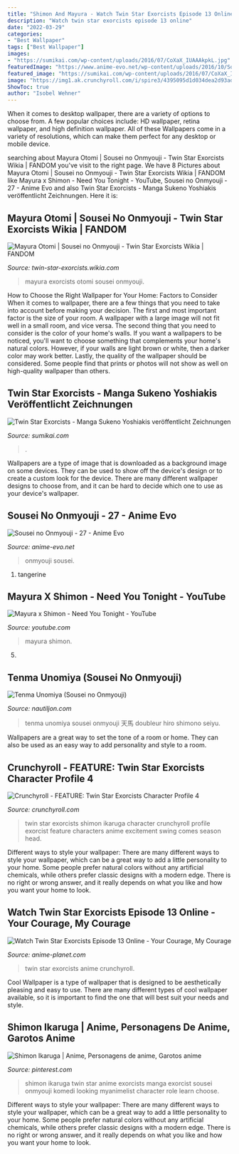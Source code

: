 ```yaml
---
title: "Shimon And Mayura - Watch Twin Star Exorcists Episode 13 Online"
description: "Watch twin star exorcists episode 13 online"
date: "2022-03-29"
categories:
- "Best Wallpaper"
tags: ["Best Wallpaper"]
images:
- "https://sumikai.com/wp-content/uploads/2016/07/CoXaX_IUAAAkpkL.jpg"
featuredImage: "https://www.anime-evo.net/wp-content/uploads/2016/10/SouseiOn_27_18.jpg"
featured_image: "https://sumikai.com/wp-content/uploads/2016/07/CoXaX_IUAAAkpkL.jpg"
image: "https://img1.ak.crunchyroll.com/i/spire3/4395095d1d034dea2d93add8d77f5fd21463507134_large.png"
ShowToc: true
author: "Isobel Wehner"
---
```



When it comes to desktop wallpaper, there are a variety of options to choose from. A few popular choices include: HD wallpaper, retina wallpaper, and high definition wallpaper. All of these Wallpapers come in a variety of resolutions, which can make them perfect for any desktop or mobile device. 

	

		
searching about Mayura Otomi | Sousei no Onmyouji - Twin Star Exorcists Wikia | FANDOM you've visit to the right page. We have 8 Pictures about Mayura Otomi | Sousei no Onmyouji - Twin Star Exorcists Wikia | FANDOM like Mayura x Shimon - Need You Tonight - YouTube, Sousei no Onmyouji - 27 - Anime Evo and also Twin Star Exorcists - Manga Sukeno Yoshiakis veröffentlicht Zeichnungen. Here it is:
		
    
## Mayura Otomi | Sousei No Onmyouji - Twin Star Exorcists Wikia | FANDOM

<img loading=lazy src="https://vignette.wikia.nocookie.net/twin-star-exorcists/images/4/40/Mayura_anime_design.png/revision/latest?cb=20160223091136" onerror="this.onerror=null;this.src='https://tse1.mm.bing.net/th?id=OIP.G5u3p_XFnpK2sosVSQve3gHaMW&amp;pid=15.1';" alt="Mayura Otomi | Sousei no Onmyouji - Twin Star Exorcists Wikia | FANDOM">

_Source: twin-star-exorcists.wikia.com_

>mayura exorcists otomi sousei onmyouji. 

	

How to Choose the Right Wallpaper for Your Home: Factors to Consider
When it comes to wallpaper, there are a few things that you need to take into account before making your decision. The first and most important factor is the size of your room. A wallpaper with a large image will not fit well in a small room, and vice versa. 
The second thing that you need to consider is the color of your home's walls. If you want a wallpapers to be noticed, you'll want to choose something that complements your home's natural colors. However, if your walls are light brown or white, then a darker color may work better. 
Lastly, the quality of the wallpaper should be considered. Some people find that prints or photos will not show as well on high-quality wallpaper than others.

    
## Twin Star Exorcists - Manga Sukeno Yoshiakis Veröffentlicht Zeichnungen

<img loading=lazy src="https://sumikai.com/wp-content/uploads/2016/07/CoXaX_IUAAAkpkL.jpg" onerror="this.onerror=null;this.src='https://tse1.mm.bing.net/th?id=OIP.-1HL3ioY1KsOfi7WS55EYgHaKk&amp;pid=15.1';" alt="Twin Star Exorcists - Manga Sukeno Yoshiakis veröffentlicht Zeichnungen">

_Source: sumikai.com_

>. 

	

Wallpapers are a type of image that is downloaded as a background image on some devices. They can be used to show off the device's design or to create a custom look for the device. There are many different wallpaper designs to choose from, and it can be hard to decide which one to use as your device's wallpaper.

    
## Sousei No Onmyouji - 27 - Anime Evo

<img loading=lazy src="https://www.anime-evo.net/wp-content/uploads/2016/10/SouseiOn_27_18.jpg" onerror="this.onerror=null;this.src='https://tse4.mm.bing.net/th?id=OIP.SUduzM657MhAz1l0pzpxSQHaEK&amp;pid=15.1';" alt="Sousei no Onmyouji - 27 - Anime Evo">

_Source: anime-evo.net_

>onmyouji sousei. 

	

1. tangerine 

    
## Mayura X Shimon - Need You Tonight - YouTube

<img loading=lazy src="https://i.ytimg.com/vi/hnrgOgQqacU/hqdefault.jpg" onerror="this.onerror=null;this.src='https://tse2.mm.bing.net/th?id=OIP._F565fIrHHldE0LXH6rrsQHaFj&amp;pid=15.1';" alt="Mayura x Shimon - Need You Tonight - YouTube">

_Source: youtube.com_

>mayura shimon. 

	

5.

    
## Tenma Unomiya (Sousei No Onmyouji)

<img loading=lazy src="http://www.nautiljon.com/images/perso/00/77/tenma_unomiya_14277.jpg?0" onerror="this.onerror=null;this.src='https://tse1.mm.bing.net/th?id=OIP.Xnim29jWdtVSjhJ-5PyQ7wHaHa&amp;pid=15.1';" alt="Tenma Unomiya (Sousei no Onmyouji)">

_Source: nautiljon.com_

>tenma unomiya sousei onmyouji 天馬 doubleur hiro shimono seiyu. 

	

Wallpapers are a great way to set the tone of a room or home. They can also be used as an easy way to add personality and style to a room.

    
## Crunchyroll - FEATURE: Twin Star Exorcists Character Profile 4

<img loading=lazy src="https://img1.ak.crunchyroll.com/i/spire3/4395095d1d034dea2d93add8d77f5fd21463507134_large.png" onerror="this.onerror=null;this.src='https://tse3.mm.bing.net/th?id=OIP.Y0TsIXQxik0EnVl2kiJQ0QHaLC&amp;pid=15.1';" alt="Crunchyroll - FEATURE: Twin Star Exorcists Character Profile 4">

_Source: crunchyroll.com_

>twin star exorcists shimon ikaruga character crunchyroll profile exorcist feature characters anime excitement swing comes season head. 

	

Different ways to style your wallpaper:
There are many different ways to style your wallpaper, which can be a great way to add a little personality to your home. Some people prefer natural colors without any artificial chemicals, while others prefer classic designs with a modern edge. There is no right or wrong answer, and it really depends on what you like and how you want your home to look.

    
## Watch Twin Star Exorcists Episode 13 Online - Your Courage, My Courage

<img loading=lazy src="http://img1.ak.crunchyroll.com/i/spire2-tmb/f2566a3188fcd69e75f4e7f70c4c38fd1467312848_full.jpg" onerror="this.onerror=null;this.src='https://tse3.mm.bing.net/th?id=OIP.gHa3q4W-EJSa6M-kos7HlQHaEK&amp;pid=15.1';" alt="Watch Twin Star Exorcists Episode 13 Online - Your Courage, My Courage">

_Source: anime-planet.com_

>twin star exorcists anime crunchyroll. 

	

Cool Wallpaper is a type of wallpaper that is designed to be aesthetically pleasing and easy to use. There are many different types of cool wallpaper available, so it is important to find the one that will best suit your needs and style.

    
## Shimon Ikaruga | Anime, Personagens De Anime, Garotos Anime

<img loading=lazy src="https://i.pinimg.com/736x/2b/4d/98/2b4d9883e9edd709c620ff09afd94c74--ikaruga-shimon-twin-star-exorcists.jpg" onerror="this.onerror=null;this.src='https://tse1.mm.bing.net/th?id=OIP.jE89D8umk3gKQuEB03R_PAAAAA&amp;pid=15.1';" alt="Shimon Ikaruga | Anime, Personagens de anime, Garotos anime">

_Source: pinterest.com_

>shimon ikaruga twin star anime exorcists manga exorcist sousei onmyouji komedi looking myanimelist character role learn choose. 

	

Different ways to style your wallpaper:
There are many different ways to style your wallpaper, which can be a great way to add a little personality to your home. Some people prefer natural colors without any artificial chemicals, while others prefer classic designs with a modern edge. There is no right or wrong answer, and it really depends on what you like and how you want your home to look.

